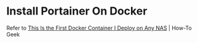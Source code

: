 # Install Portainer On Docker

Refer to [This Is the First Docker Container I Deploy on Any NAS](https://www.howtogeek.com/this-is-the-first-docker-container-i-deploy-on-any-nas/) | How-To Geek
